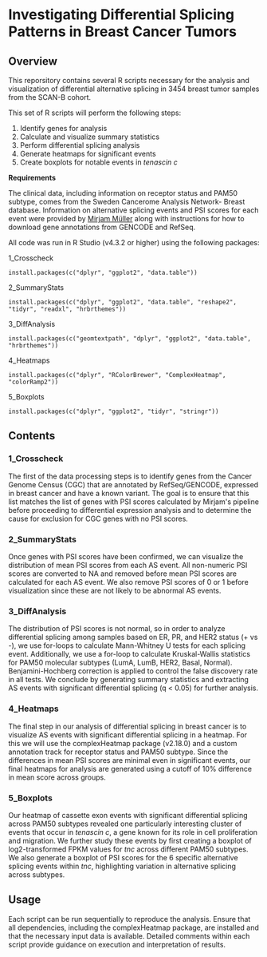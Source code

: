# Investigating Differential Splicing Patterns in Breast Cancer Tumors
## Overview
This reporsitory contains several R scripts necessary for the analysis and visualization of 
differential alternative splicing in 3454 breast tumor samples from the SCAN-B cohort. 


This set of R scripts will perform the following steps:
1. Identify genes for analysis
2. Calculate and visualize summary statistics
3. Perform differential splicing analysis 
4. Generate heatmaps for significant events
5. Create boxplots for notable events in *tenascin c*   

**Requirements**

The clinical data, including information on receptor status and PAM50 subtype, comes from the Sweden
Cancerome Analysis Network- Breast database. Information on alternative splicing events and PSI 
scores for each event were provided by [Mirjam Müller](https://github.com/TheOrangeBraincell/variants_in_AS_Pipeline) 
along with instructions for how to download gene annotations from GENCODE and RefSeq.  

All code was run in R Studio (v4.3.2 or higher) using the following packages:

1_Crosscheck
```
install.packages(c("dplyr", "ggplot2", "data.table"))
```

2_SummaryStats
```
install.packages(c("dplyr", "ggplot2", "data.table", "reshape2", "tidyr", "readxl", "hrbrthemes"))
```

3_DiffAnalysis
```
install.packages(c("geomtextpath", "dplyr", "ggplot2", "data.table", "hrbrthemes"))
```

4_Heatmaps
```
install.packages(c("dplyr", "RColorBrewer", "ComplexHeatmap", "colorRamp2"))
```

5_Boxplots
```
install.packages(c("dplyr", "ggplot2", "tidyr", "stringr")) 
```

## Contents 
### 1_Crosscheck
The first of the data processing steps is to identify genes from the Cancer Genome Census (CGC) that 
are annotated by RefSeq/GENCODE, expressed in breast cancer and have a known variant. The goal is
to ensure that this list matches the list of genes with PSI scores calculated by Mirjam's pipeline
before proceeding to differential expression analysis and to determine the cause for exclusion for 
CGC genes with no PSI scores.  

### 2_SummaryStats
Once genes with PSI scores have been confirmed, we can visualize the distribution of mean PSI scores 
from each AS event. All non-numeric PSI scores are converted to NA and removed before mean PSI scores 
are calculated for each AS event. We also remove PSI scores of 0 or 1 before visualization since 
these are not likely to be abnormal AS events. 

### 3_DiffAnalysis
The distribution of PSI scores is not normal, so in order to analyze differential splicing among 
samples based on ER, PR, and HER2 status (+ vs -), we use for-loops to calculate Mann-Whitney U tests 
for each splicing event. Additionally, we use a for-loop to calculate Kruskal-Wallis statistics for 
PAM50 molecular subtypes (LumA, LumB, HER2, Basal, Normal). Benjamini-Hochberg correction is applied 
to control the false discovery rate in all tests. We conclude by generating summary statistics and 
extracting AS events with significant differential splicing (q < 0.05) for further analysis.   

### 4_Heatmaps
The final step in our analysis of differential splicing in breast cancer is to visualize AS events 
with significant differential splicing in a heatmap. For this we will use the complexHeatmap package 
(v2.18.0) and a custom annotation track for receptor status and PAM50 subtype. Since the differences
in mean PSI scores are minimal even in significant events, our final heatmaps for analysis are 
generated using a cutoff of 10% difference in mean score across groups. 

### 5_Boxplots 
Our heatmap of cassette exon events with significant differential splicing across PAM50 subtypes 
revealed one particularly interesting cluster of events that occur in *tenascin c*, a gene known for its role in cell proliferation and migration. We further study
these events by first creating a boxplot of log2-transformed FPKM values for *tnc*  across 
different PAM50 subtypes. We also generate a boxplot of PSI scores for the 6 specific alternative 
splicing events within *tnc*, highlighting variation in alternative splicing across subtypes. 

## Usage
Each script can be run sequentially to reproduce the analysis. Ensure that all dependencies, 
including the complexHeatmap package, are installed and that the necessary input data is available. 
Detailed comments within each script provide guidance on execution and interpretation of results.






